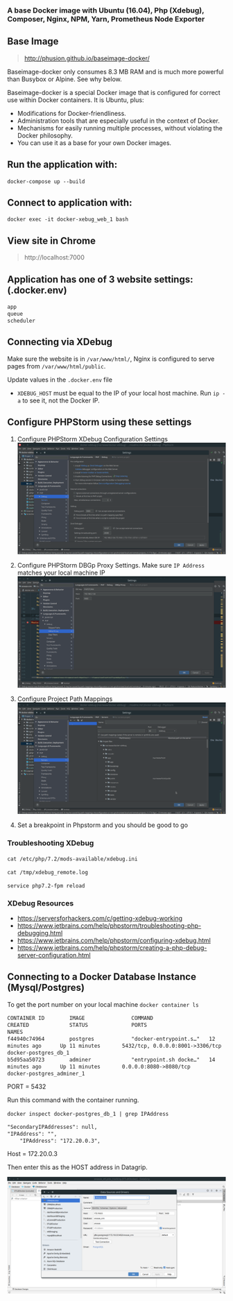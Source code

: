 ### A base Docker image with Ubuntu (16.04), Php (Xdebug), Composer, Nginx, NPM, Yarn, Prometheus Node Exporter

## Base Image 
> http://phusion.github.io/baseimage-docker/

Baseimage-docker only consumes 8.3 MB RAM and is much more powerful than Busybox or Alpine. See why below.

Baseimage-docker is a special Docker image that is configured for correct use within Docker containers. It is Ubuntu, plus:

- Modifications for Docker-friendliness.
- Administration tools that are especially useful in the context of Docker.
- Mechanisms for easily running multiple processes, without violating the Docker philosophy.
- You can use it as a base for your own Docker images.

## Run the application with:
```
docker-compose up --build
```

## Connect to application with:
```
docker exec -it docker-xebug_web_1 bash
```

## View site in Chrome
> http://localhost:7000

## Application has one of 3 website settings: (.docker.env)
```
app
queue
scheduler
```

## Connecting via XDebug
Make sure the website is in `/var/www/html/`, Nginx is configured to serve pages from `/var/www/html/public`.

Update values in the `.docker.env` file
- `XDEBUG_HOST` must be equal to the IP of your local host machine. Run `ip -a` to see it, not the Docker IP.

## Configure PHPStorm using these settings

1. Configure PHPStorm XDebug Configuration Settings
![PHPStorm XDebug Settings 1](wiki/xdebug-server-settings-2.png "PHPStorm XDebug Settings 2")

2. Configure PHPStorm DBGp Proxy Settings.  Make sure `IP Address` matches your local machine IP
![PHPStorm XDebug Settings 2](wiki/xdebug-server-settings-4.png "PHPStorm XDebug Settings 1")

3. Configure Project Path Mappings
![PHPStorm XDebug Settings 3](wiki/xdebug-server-settings-1.png "PHPStorm XDebug Settings 1")

4. Set a breakpoint in Phpstorm and you should be good to go

### Troubleshooting XDebug
`cat /etc/php/7.2/mods-available/xdebug.ini`

`cat /tmp/xdebug_remote.log`

`service php7.2-fpm reload`

### XDebug Resources
- https://serversforhackers.com/c/getting-xdebug-working
- https://www.jetbrains.com/help/phpstorm/troubleshooting-php-debugging.html
- https://www.jetbrains.com/help/phpstorm/configuring-xdebug.html
- https://www.jetbrains.com/help/phpstorm/creating-a-php-debug-server-configuration.html

## Connecting to a Docker Database Instance (Mysql/Postgres)

To get the port number on your local machine
`docker container ls`

```
CONTAINER ID        IMAGE               COMMAND                  CREATED             STATUS              PORTS                              NAMES
f44940c74964        postgres            "docker-entrypoint.s…"   12 minutes ago      Up 11 minutes       5432/tcp, 0.0.0.0:8001->3306/tcp   docker-postgres_db_1
b5d95aa50723        adminer             "entrypoint.sh docke…"   14 minutes ago      Up 11 minutes       0.0.0.0:8080->8080/tcp             docker-postgres_adminer_1

```

PORT = 5432

Run this command with the container running.

`docker inspect docker-postgres_db_1 | grep IPAddress`

```
"SecondaryIPAddresses": null,
"IPAddress": "",
    "IPAddress": "172.20.0.3",

```

Host = 172.20.0.3

Then enter this as the HOST address in Datagrip.

![Datagrip Server Settings 1](wiki/datagrip-server-settings.png "Datagrip Server Settings 1")

